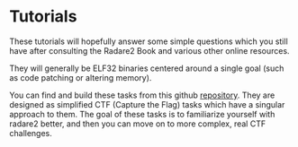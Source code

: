 # Tutorials

These tutorials will hopefully answer some simple questions which you still have after consulting the Radare2 Book and various other online resources.

They will generally be ELF32 binaries centered around a single goal (such as code patching or altering memory).

You can find and build these tasks from this github [repository](https://github.com/monosource/radare2-explorations-binaries). They are designed as simplified CTF (Capture the Flag) tasks which have a singular approach to them. The goal of these tasks is to familiarize yourself with radare2 better, and then you can move on to more complex, real CTF challenges.
